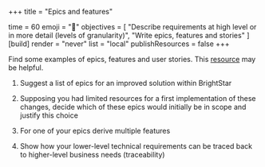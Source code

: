 +++
title = "Epics and features"

time = 60
emoji = "🤖"
objectives = [
    "Describe requirements at high level or in more detail (levels of granularity)", 
    "Write epics, features and stories"
]
[build]
  render = "never"
  list = "local"
  publishResources = false
+++

Find some examples of epics, features and user stories. This [resource](https://scrum-master.org/en/epic-feature-and-user-story-in-agile-a-beginners-guide/) may be helpful.

1. Suggest a list of epics for an improved solution within BrightStar

2. Supposing you had limited resources for a first implementation of these changes, decide which of these epics would initially be in scope and justify this choice

3. For one of your epics derive multiple features

4. Show how your lower-level technical requirements can be traced back to higher-level business needs (traceability)

  
